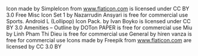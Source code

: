 Icon made by SimpleIcon from www.flaticon.com is licensed under CC BY 3.0
Free Misc Icon Set 1 by Nazarrudin Ansyari is free for commercial use
Sports. Android L (Lollipop) Icon Pack. by Ivan Boyko is licensed under CC BY 3.0
Amenities – Outline by DOTon PAPER is free for commercial use
Miu by Linh Pham Thi Dieu is free for commercial use
General by hiren vanza is free for commercial use
Icons made by Freepik from www.flaticon.com are licensed by CC 3.0 BY 
